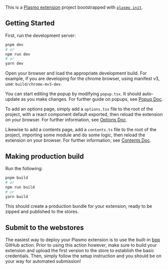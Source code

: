 This is a [Plasmo extension](https://www.plasmo.com/docs/framework) project bootstrapped with [`plasmo init`](https://www.npmjs.com/package/plasmo).

## Getting Started

First, run the development server:

```bash
pnpm dev
# or
npm run dev
# or
yarn dev
```

Open your browser and load the appropriate development build. For example, if you are developing for the chrome browser, using manifest v3, use: `build/chrome-mv3-dev`.

You can start editing the popup by modifying `popup.tsx`. It should auto-update as you make changes. For further guide on popups, see [Popup Doc](https://www.plasmo.com/docs/popup).

To add an options page, simply add a `options.tsx` file to the root of the project, with a react component default exported, then reload the extension on your browser. For further information, see [Options Doc](https://www.plasmo.com/docs/options).

Likewise to add a contents page, add a `contents.ts` file to the root of the project, importing some module and do some logic, then reload the extension on your browser. For further information, see [Contents Doc](https://www.plasmo.com/docs/contents).

## Making production build

Run the following:

```bash
pnpm build
# or
npm run build
# or
yarn build
```

This should create a production bundle for your extension, ready to be zipped and published to the stores.

## Submit to the webstores

The easiest way to deploy your Plasmo extension is to use the built-in [bpp](https://bpp.browser.market) GitHub action. Prior to using this action however, make sure to build your extension and upload the first version to the store to establish the basic credentials. Then, simply follow the setup instruction and you should be on your way for automated submission!
